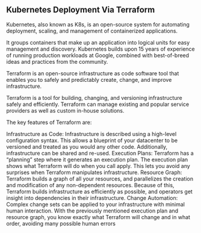 ## Kubernetes Deployment Via Terraform

Kubernetes, also known as K8s, is an open-source system for automating deployment, scaling, and management of containerized applications.

It groups containers that make up an application into logical units for easy management and discovery. Kubernetes builds upon 15 years of experience of running production workloads at Google, combined with best-of-breed ideas and practices from the community.

Terraform is an open-source infrastructure as code software tool that enables you to safely and predictably create, change, and improve infrastructure.

Terraform is a tool for building, changing, and versioning infrastructure safely and efficiently. Terraform can manage existing and popular service providers as well as custom in-house solutions.

The key features of Terraform are:

Infrastructure as Code: Infrastructure is described using a high-level configuration syntax. This allows a blueprint of your datacenter to be versioned and treated as you would any other code. Additionally, infrastructure can be shared and re-used.
Execution Plans: Terraform has a “planning” step where it generates an execution plan. The execution plan shows what Terraform will do when you call apply. This lets you avoid any surprises when Terraform manipulates infrastructure.
Resource Graph: Terraform builds a graph of all your resources, and parallelizes the creation and modification of any non-dependent resources. Because of this, Terraform builds infrastructure as efficiently as possible, and operators get insight into dependencies in their infrastructure.
Change Automation: Complex change sets can be applied to your infrastructure with minimal human interaction. With the previously mentioned execution plan and resource graph, you know exactly what Terraform will change and in what order, avoiding many possible human errors